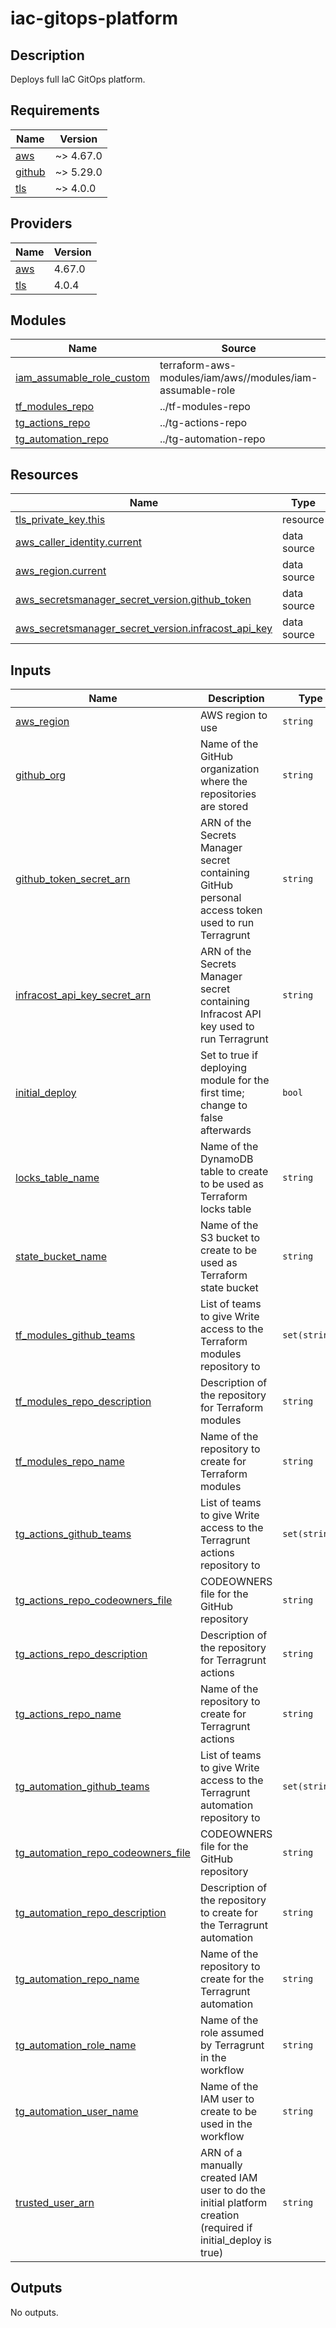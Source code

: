 # iac-gitops-platform

## Description

Deploys full IaC GitOps platform.

## Requirements

| Name | Version |
|------|---------|
| <a name="requirement_aws"></a> [aws](#requirement\_aws) | ~> 4.67.0 |
| <a name="requirement_github"></a> [github](#requirement\_github) | ~> 5.29.0 |
| <a name="requirement_tls"></a> [tls](#requirement\_tls) | ~> 4.0.0 |

## Providers

| Name | Version |
|------|---------|
| <a name="provider_aws"></a> [aws](#provider\_aws) | 4.67.0 |
| <a name="provider_tls"></a> [tls](#provider\_tls) | 4.0.4 |

## Modules

| Name | Source | Version |
|------|--------|---------|
| <a name="module_iam_assumable_role_custom"></a> [iam\_assumable\_role\_custom](#module\_iam\_assumable\_role\_custom) | terraform-aws-modules/iam/aws//modules/iam-assumable-role | ~> 4 |
| <a name="module_tf_modules_repo"></a> [tf\_modules\_repo](#module\_tf\_modules\_repo) | ../tf-modules-repo | n/a |
| <a name="module_tg_actions_repo"></a> [tg\_actions\_repo](#module\_tg\_actions\_repo) | ../tg-actions-repo | n/a |
| <a name="module_tg_automation_repo"></a> [tg\_automation\_repo](#module\_tg\_automation\_repo) | ../tg-automation-repo | n/a |

## Resources

| Name | Type |
|------|------|
| [tls_private_key.this](https://registry.terraform.io/providers/hashicorp/tls/latest/docs/resources/private_key) | resource |
| [aws_caller_identity.current](https://registry.terraform.io/providers/hashicorp/aws/latest/docs/data-sources/caller_identity) | data source |
| [aws_region.current](https://registry.terraform.io/providers/hashicorp/aws/latest/docs/data-sources/region) | data source |
| [aws_secretsmanager_secret_version.github_token](https://registry.terraform.io/providers/hashicorp/aws/latest/docs/data-sources/secretsmanager_secret_version) | data source |
| [aws_secretsmanager_secret_version.infracost_api_key](https://registry.terraform.io/providers/hashicorp/aws/latest/docs/data-sources/secretsmanager_secret_version) | data source |

## Inputs

| Name | Description | Type | Default | Required |
|------|-------------|------|---------|:--------:|
| <a name="input_aws_region"></a> [aws\_region](#input\_aws\_region) | AWS region to use | `string` | `"eu-west-1"` | no |
| <a name="input_github_org"></a> [github\_org](#input\_github\_org) | Name of the GitHub organization where the repositories are stored | `string` | n/a | yes |
| <a name="input_github_token_secret_arn"></a> [github\_token\_secret\_arn](#input\_github\_token\_secret\_arn) | ARN of the Secrets Manager secret containing GitHub personal access token used to run Terragrunt | `string` | n/a | yes |
| <a name="input_infracost_api_key_secret_arn"></a> [infracost\_api\_key\_secret\_arn](#input\_infracost\_api\_key\_secret\_arn) | ARN of the Secrets Manager secret containing Infracost API key used to run Terragrunt | `string` | n/a | yes |
| <a name="input_initial_deploy"></a> [initial\_deploy](#input\_initial\_deploy) | Set to true if deploying module for the first time; change to false afterwards | `bool` | n/a | yes |
| <a name="input_locks_table_name"></a> [locks\_table\_name](#input\_locks\_table\_name) | Name of the DynamoDB table to create to be used as Terraform locks table | `string` | `"tf-locks"` | no |
| <a name="input_state_bucket_name"></a> [state\_bucket\_name](#input\_state\_bucket\_name) | Name of the S3 bucket to create to be used as Terraform state bucket | `string` | n/a | yes |
| <a name="input_tf_modules_github_teams"></a> [tf\_modules\_github\_teams](#input\_tf\_modules\_github\_teams) | List of teams to give Write access to the Terraform modules repository to | `set(string)` | n/a | yes |
| <a name="input_tf_modules_repo_description"></a> [tf\_modules\_repo\_description](#input\_tf\_modules\_repo\_description) | Description of the repository for Terraform modules | `string` | `"Collection of custom Terraform modules"` | no |
| <a name="input_tf_modules_repo_name"></a> [tf\_modules\_repo\_name](#input\_tf\_modules\_repo\_name) | Name of the repository to create for Terraform modules | `string` | `"terraform-modules"` | no |
| <a name="input_tg_actions_github_teams"></a> [tg\_actions\_github\_teams](#input\_tg\_actions\_github\_teams) | List of teams to give Write access to the Terragrunt actions repository to | `set(string)` | n/a | yes |
| <a name="input_tg_actions_repo_codeowners_file"></a> [tg\_actions\_repo\_codeowners\_file](#input\_tg\_actions\_repo\_codeowners\_file) | CODEOWNERS file for the GitHub repository | `string` | n/a | yes |
| <a name="input_tg_actions_repo_description"></a> [tg\_actions\_repo\_description](#input\_tg\_actions\_repo\_description) | Description of the repository for Terragrunt actions | `string` | `"Workflows to manage infrasturcture using Terragrunt"` | no |
| <a name="input_tg_actions_repo_name"></a> [tg\_actions\_repo\_name](#input\_tg\_actions\_repo\_name) | Name of the repository to create for Terragrunt actions | `string` | `"terragrunt-actions"` | no |
| <a name="input_tg_automation_github_teams"></a> [tg\_automation\_github\_teams](#input\_tg\_automation\_github\_teams) | List of teams to give Write access to the Terragrunt automation repository to | `set(string)` | n/a | yes |
| <a name="input_tg_automation_repo_codeowners_file"></a> [tg\_automation\_repo\_codeowners\_file](#input\_tg\_automation\_repo\_codeowners\_file) | CODEOWNERS file for the GitHub repository | `string` | n/a | yes |
| <a name="input_tg_automation_repo_description"></a> [tg\_automation\_repo\_description](#input\_tg\_automation\_repo\_description) | Description of the repository to create for the Terragrunt automation | `string` | `"Platform to manage cloud infrastructure"` | no |
| <a name="input_tg_automation_repo_name"></a> [tg\_automation\_repo\_name](#input\_tg\_automation\_repo\_name) | Name of the repository to create for the Terragrunt automation | `string` | `"terragrunt-gitops"` | no |
| <a name="input_tg_automation_role_name"></a> [tg\_automation\_role\_name](#input\_tg\_automation\_role\_name) | Name of the role assumed by Terragrunt in the workflow | `string` | n/a | yes |
| <a name="input_tg_automation_user_name"></a> [tg\_automation\_user\_name](#input\_tg\_automation\_user\_name) | Name of the IAM user to create to be used in the workflow | `string` | n/a | yes |
| <a name="input_trusted_user_arn"></a> [trusted\_user\_arn](#input\_trusted\_user\_arn) | ARN of a manually created IAM user to do the initial platform creation (required if initial\_deploy is true) | `string` | `null` | no |

## Outputs

No outputs.
